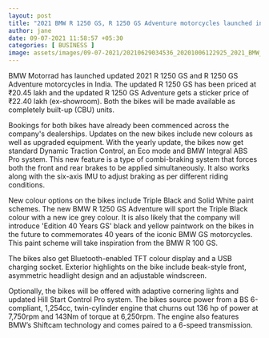 ```yaml
---
layout: post
title: "2021 BMW R 1250 GS, R 1250 GS Adventure motorcycles launched in India"
author: jane 
date: 09-07-2021 11:58:57 +05:30 
categories: [ BUSINESS ] 
image: assets/images/09-07-2021/20210629034536_20201006122925_2021_BMW_R1250GS__1__1625219463076_1625746998948.jpg
---
```

BMW Motorrad has launched updated 2021 R 1250 GS and R 1250 GS Adventure motorcycles in India. The updated R 1250 GS has been priced at ₹20.45 lakh and the updated R 1250 GS Adventure gets a sticker price of ₹22.40 lakh (ex-showroom). Both the bikes will be made available as completely built-up (CBU) units.

Bookings for both bikes have already been commenced across the company's dealerships. Updates on the new bikes include new colours as well as upgraded equipment. With the yearly update, the bikes now get standard Dynamic Traction Control, an Eco mode and BMW Integral ABS Pro system. This new feature is a type of combi-braking system that forces both the front and rear brakes to be applied simultaneously. It also works along with the six-axis IMU to adjust braking as per different riding conditions.

New colour options on the bikes include Triple Black and Solid White paint schemes. The new BMW R 1250 GS Adventure will sport the Triple Black colour with a new ice grey colour. It is also likely that the company will introduce 'Edition 40 Years GS' black and yellow paintwork on the bikes in the future to commemorates 40 years of the iconic BMW GS motorcycles. This paint scheme will take inspiration from the BMW R 100 GS.

The bikes also get Bluetooth-enabled TFT colour display and a USB charging socket. Exterior highlights on the bike include beak-style front, asymmetric headlight design and an adjustable windscreen.

Optionally, the bikes will be offered with adaptive cornering lights and updated Hill Start Control Pro system. The bikes source power from a BS 6-compliant, 1,254cc, twin-cylinder engine that churns out 136 hp of power at 7,750rpm and 143Nm of torque at 6,250rpm. The engine also features BMW’s Shiftcam technology and comes paired to a 6-speed transmission.